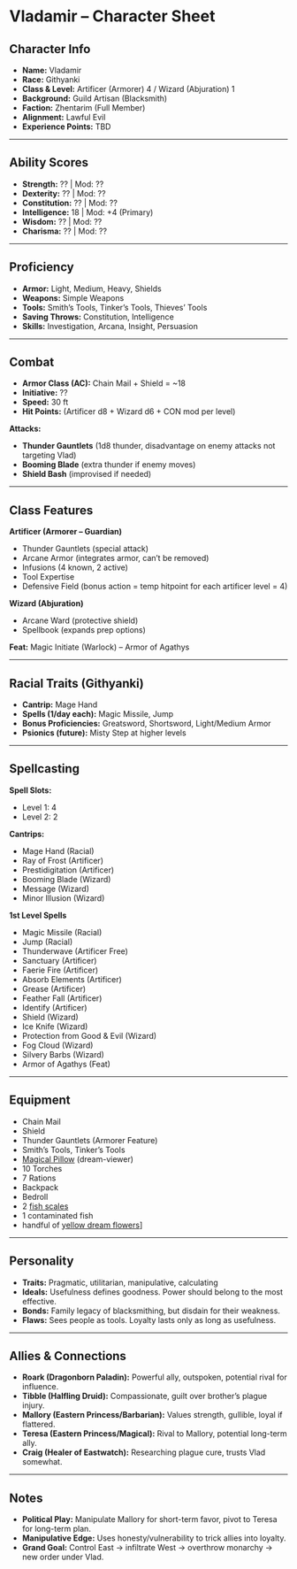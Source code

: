# Vladamir – Character Sheet

## Character Info
- **Name:** Vladamir  
- **Race:** Githyanki  
- **Class & Level:** Artificer (Armorer) 4 / Wizard (Abjuration) 1  
- **Background:** Guild Artisan (Blacksmith)  
- **Faction:** Zhentarim (Full Member)  
- **Alignment:** Lawful Evil  
- **Experience Points:** TBD  

---

## Ability Scores
- **Strength:** ??  | Mod: ??
- **Dexterity:** ?? | Mod: ??
- **Constitution:** ?? | Mod: ??
- **Intelligence:** 18 | Mod: +4 (Primary)  
- **Wisdom:** ?? | Mod: ??
- **Charisma:** ?? | Mod: ??

---

## Proficiency
- **Armor:** Light, Medium, Heavy, Shields  
- **Weapons:** Simple Weapons  
- **Tools:** Smith’s Tools, Tinker’s Tools, Thieves’ Tools  
- **Saving Throws:** Constitution, Intelligence  
- **Skills:** Investigation, Arcana, Insight, Persuasion

---

## Combat
- **Armor Class (AC):** Chain Mail + Shield = ~18  
- **Initiative:** ??  
- **Speed:** 30 ft  
- **Hit Points:** (Artificer d8 + Wizard d6 + CON mod per level)  

**Attacks:**  
- **Thunder Gauntlets** (1d8 thunder, disadvantage on enemy attacks not targeting Vlad)  
- **Booming Blade** (extra thunder if enemy moves)  
- **Shield Bash** (improvised if needed)  

---

## Class Features
**Artificer (Armorer – Guardian)**  
- Thunder Gauntlets (special attack)  
- Arcane Armor (integrates armor, can’t be removed)  
- Infusions (4 known, 2 active)  
- Tool Expertise 
- Defensive Field (bonus action = temp hitpoint for each artificer level = 4)

**Wizard (Abjuration)**  
- Arcane Ward (protective shield)  
- Spellbook (expands prep options)  

**Feat:** Magic Initiate (Warlock) – Armor of Agathys  

---

## Racial Traits (Githyanki)
- **Cantrip:** Mage Hand  
- **Spells (1/day each):** Magic Missile, Jump  
- **Bonus Proficiencies:** Greatsword, Shortsword, Light/Medium Armor  
- **Psionics (future):** Misty Step at higher levels  

---

## Spellcasting

**Spell Slots:**  
- Level 1: 4  
- Level 2: 2  

**Cantrips:**  
- Mage Hand (Racial)  
- Ray of Frost (Artificer)  
- Prestidigitation (Artificer)  
- Booming Blade (Wizard)  
- Message (Wizard)  
- Minor Illusion (Wizard)  

**1st Level Spells**  
- Magic Missile (Racial)  
- Jump (Racial)  
- Thunderwave (Artificer Free)  
- Sanctuary (Artificer)  
- Faerie Fire (Artificer)  
- Absorb Elements (Artificer)  
- Grease (Artificer)  
- Feather Fall (Artificer)  
- Identify (Artificer)  
- Shield (Wizard)  
- Ice Knife (Wizard)  
- Protection from Good & Evil (Wizard)  
- Fog Cloud (Wizard)  
- Silvery Barbs (Wizard)  
- Armor of Agathys (Feat)  

---

## Equipment
- Chain Mail  
- Shield  
- Thunder Gauntlets (Armorer Feature)  
- Smith’s Tools, Tinker’s Tools  
- [Magical Pillow](./Campaign/Items.md#blue-starry-book) (dream-viewer)  
- 10 Torches
- 7 Rations
- Backpack
- Bedroll
- 2 [fish scales](./Campaign/Items.md#fish-scales)
- 1 contaminated fish
- handful of [yellow dream flowers](./Campaign//Items.md#yellow-dream-flowers)]

---

## Personality
- **Traits:** Pragmatic, utilitarian, manipulative, calculating  
- **Ideals:** Usefulness defines goodness. Power should belong to the most effective.  
- **Bonds:** Family legacy of blacksmithing, but disdain for their weakness.  
- **Flaws:** Sees people as tools. Loyalty lasts only as long as usefulness.  

---

## Allies & Connections
- **Roark (Dragonborn Paladin):** Powerful ally, outspoken, potential rival for influence.  
- **Tibble (Halfling Druid):** Compassionate, guilt over brother’s plague injury.  
- **Mallory (Eastern Princess/Barbarian):** Values strength, gullible, loyal if flattered.  
- **Teresa (Eastern Princess/Magical):** Rival to Mallory, potential long-term ally.  
- **Craig (Healer of Eastwatch):** Researching plague cure, trusts Vlad somewhat.  

---

## Notes
- **Political Play:** Manipulate Mallory for short-term favor, pivot to Teresa for long-term plan.  
- **Manipulative Edge:** Uses honesty/vulnerability to trick allies into loyalty.  
- **Grand Goal:** Control East → infiltrate West → overthrow monarchy → new order under Vlad.  
